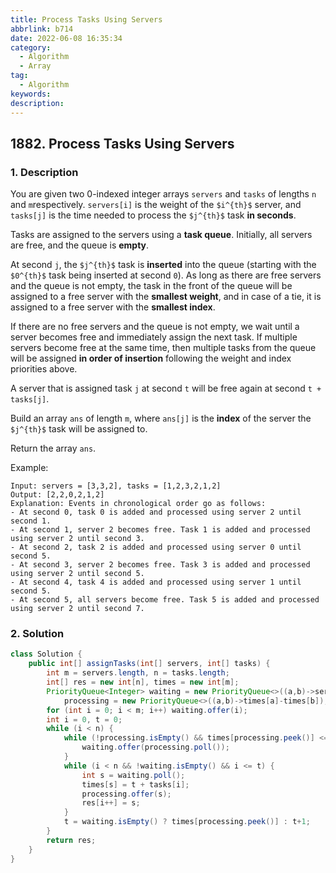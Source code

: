 ```yaml
---
title: Process Tasks Using Servers
abbrlink: b714
date: 2022-06-08 16:35:34
category:
  - Algorithm
  - Array
tag:
  - Algorithm
keywords:
description:
---
```


## 1882. Process Tasks Using Servers
### 1. Description
You are given two 0-indexed integer arrays `servers` and `tasks` of lengths `n`​​​​​​ and `m`​​​​​​ respectively. `servers[i]` is the weight of the `$i​​​​​​^{th}$`​​​​ server, and `tasks[j]` is the time needed to process the `$j^{​​​​​​th}$`​​​​ task **in seconds**.

Tasks are assigned to the servers using a **task queue**. Initially, all servers are free, and the queue is **empty**.

At second `j`, the `$j^{​​​​​​th}$`​​​​ task is **inserted** into the queue (starting with the `$0^{​​​​​​th}$`​​​​ task being inserted at second `0`). As long as there are free servers and the queue is not empty, the task in the front of the queue will be assigned to a free server with the **smallest weight**, and in case of a tie, it is assigned to a free server with the **smallest index**.

If there are no free servers and the queue is not empty, we wait until a server becomes free and immediately assign the next task. If multiple servers become free at the same time, then multiple tasks from the queue will be assigned **in order of insertion** following the weight and index priorities above.

A server that is assigned task `j` at second `t` will be free again at second `t + tasks[j]`.

Build an array `ans`​​​​ of length `m`, where `ans[j]` is the **index** of the server the `$j^{​​​​​​th}$`​​​​ task will be assigned to.

Return the array `ans`​​​​.

Example:
```
Input: servers = [3,3,2], tasks = [1,2,3,2,1,2]
Output: [2,2,0,2,1,2]
Explanation: Events in chronological order go as follows:
- At second 0, task 0 is added and processed using server 2 until second 1.
- At second 1, server 2 becomes free. Task 1 is added and processed using server 2 until second 3.
- At second 2, task 2 is added and processed using server 0 until second 5.
- At second 3, server 2 becomes free. Task 3 is added and processed using server 2 until second 5.
- At second 4, task 4 is added and processed using server 1 until second 5.
- At second 5, all servers become free. Task 5 is added and processed using server 2 until second 7.
```

### 2. Solution
```java
class Solution {
    public int[] assignTasks(int[] servers, int[] tasks) {
        int m = servers.length, n = tasks.length;
        int[] res = new int[n], times = new int[m];
        PriorityQueue<Integer> waiting = new PriorityQueue<>((a,b)->servers[a]==servers[b]?a-b:servers[a]-servers[b]), 
            processing = new PriorityQueue<>((a,b)->times[a]-times[b]);
        for (int i = 0; i < m; i++) waiting.offer(i);
        int i = 0, t = 0;
        while (i < n) {
            while (!processing.isEmpty() && times[processing.peek()] <= t) {
                waiting.offer(processing.poll());
            }
            while (i < n && !waiting.isEmpty() && i <= t) {
                int s = waiting.poll();
                times[s] = t + tasks[i];
                processing.offer(s);
                res[i++] = s;
            }
            t = waiting.isEmpty() ? times[processing.peek()] : t+1;
        }
        return res;
    }
}
```
